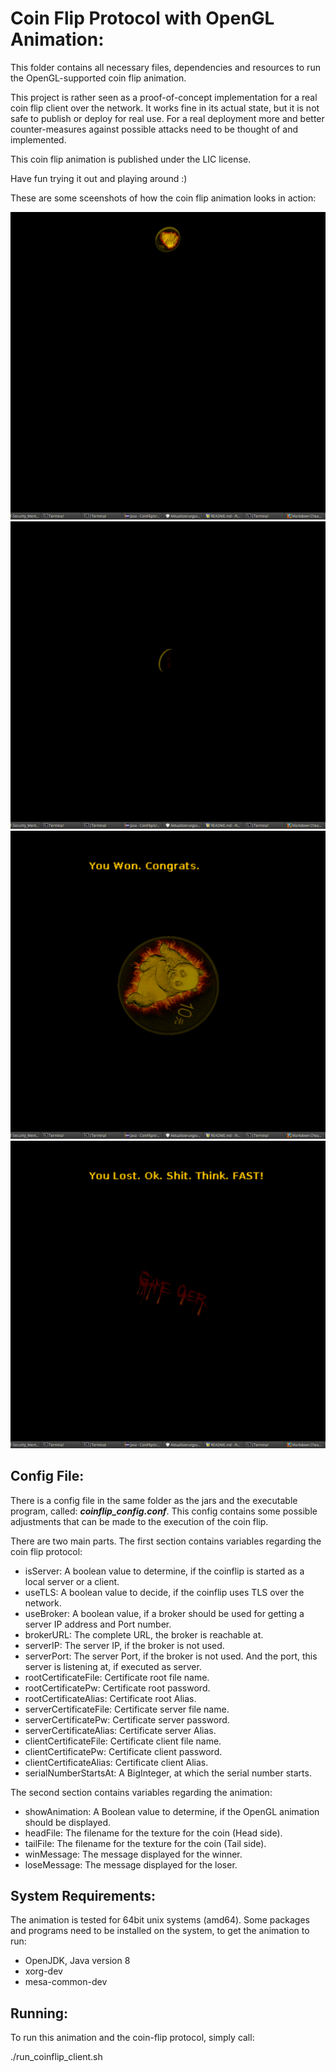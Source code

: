 
# Coin Flip Protocol with OpenGL Animation:

This folder contains all necessary files, dependencies and resources to run the OpenGL-supported coin flip animation.

This project is rather seen as a proof-of-concept implementation for a real coin flip client over the network.
It works fine in its actual state, but it is not safe to publish or deploy for real use. For a real deployment
more and better counter-measures against possible attacks need to be thought of and implemented.

This coin flip animation is published under the LIC license.

Have fun trying it out and playing around :)

These are some sceenshots of how the coin flip animation looks in action:

![flipping](https://github.com/MauriceGit/IT-Security_Mental_Poker/blob/master/Runnable_coinflip_animation/Screenshots/flipping_01.png "coin flipping")
![flipping](https://github.com/MauriceGit/IT-Security_Mental_Poker/blob/master/Runnable_coinflip_animation/Screenshots/flipping_02.png "coin flipping")
![won game](https://github.com/MauriceGit/IT-Security_Mental_Poker/blob/master/Runnable_coinflip_animation/Screenshots/won.png "game is won")
![lost game](https://github.com/MauriceGit/IT-Security_Mental_Poker/blob/master/Runnable_coinflip_animation/Screenshots/lost.png "game is lost")

## Config File:

There is a config file in the same folder as the jars and the executable program, called:
**_coinflip_config.conf_**. This config contains some possible adjustments that can be made to
the execution of the coin flip.

There are two main parts. The first section contains variables regarding the coin flip protocol:

- isServer:   A boolean value to determine, if the coinflip is started as a local server or a client.
- useTLS:     A boolean value to decide, if the coinflip uses TLS over the network.
- useBroker:  A boolean value, if a broker should be used for getting a server IP address and Port number.
- brokerURL:  The complete URL, the broker is reachable at.
- serverIP:   The server IP, if the broker is not used.
- serverPort: The server Port, if the broker is not used. And the port, this server is listening at, if executed as server.
- rootCertificateFile:    Certificate root file name.
- rootCertificatePw:      Certificate root password.
- rootCertificateAlias:   Certificate root Alias.
- serverCertificateFile:  Certificate server file name.
- serverCertificatePw:    Certificate server password.
- serverCertificateAlias: Certificate server Alias.
- clientCertificateFile:  Certificate client file name.
- clientCertificatePw:    Certificate client password.
- clientCertificateAlias: Certificate client Alias.
- serialNumberStartsAt:   A BigInteger, at which the serial number starts.

The second section contains variables regarding the animation:

- showAnimation: A Boolean value to determine, if the OpenGL animation should be displayed.
- headFile:    The filename for the texture for the coin (Head side).
- tailFile:    The filename for the texture for the coin (Tail side).
- winMessage:  The message displayed for the winner.
- loseMessage: The message displayed for the loser.

## System Requirements:

The animation is tested for 64bit unix systems (amd64).
Some packages and programs need to be installed on the system, to get the animation to run:

- OpenJDK, Java version 8
- xorg-dev
- mesa-common-dev

## Running:

To run this animation and the coin-flip protocol, simply call:

./run_coinflip_client.sh

